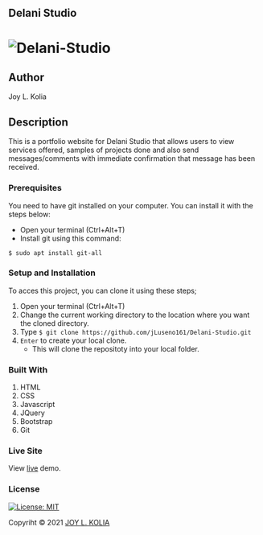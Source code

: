 ## Delani Studio

# ![Delani-Studio](https://jluseno161.github.io/Delani-Studio/assets/app.jpg)

## Author

Joy L. Kolia

## Description

This is a portfolio website for Delani Studio that allows users to view services offered, samples of projects done and also send messages/comments 
with immediate confirmation that message has been received.

### Prerequisites

You need to have git installed on your computer. You can install it with the steps below:
   -  Open your terminal (Ctrl+Alt+T)
   -  Install git using this command:

 `$ sudo apt install git-all`

### Setup and Installation

To acces this project, you can clone it using these steps; 

1. Open your terminal (Ctrl+Alt+T)
2. Change the current working directory to the location where you want the cloned directory.
3. Type `$ git clone https://github.com/jLuseno161/Delani-Studio.git`
4. `Enter` to create your local clone.
    - This will clone the repositoty into your local folder.

### Built With

1. HTML
2. CSS
3. Javascript
4. JQuery
5. Bootstrap
6. Git

### Live Site

View [live](https://jluseno161.github.io/Delani-Studio/) demo.

### License

[![License: MIT](https://img.shields.io/badge/License-MIT-yellow.svg)](LICENSE)

Copyriht © 2021  [JOY L. KOLIA](https://github.com/jLuseno161)

